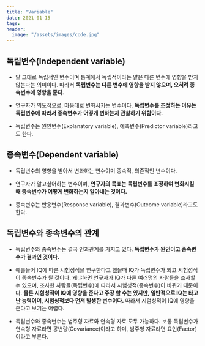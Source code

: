 ```yaml
---
title: "Variable"
date: 2021-01-15
tags:
header:
  image: "/assets/images/code.jpg"
---
```


## 독립변수(Independent variable)

* 말 그대로 독립적인 변수이며 통계에서 독립적이라는 말은 다른 변수에 영향을 받지 않는다는 의미이다. 따라서 **독립변수는 다른 변수에 영향을 받지 않으며, 오히려 종속변수에 영향을 준다.**

* 연구자가 의도적으로, 마음대로 변화시키는 변수이다. **독립변수를 조정하는 이유는 독립변수에 따라서 종속변수가 어떻게 변하는지 관찰하기 위함이다.**

* 독립변수는 원인변수(Explanatory variable), 예측변수(Predictor variable)라고도 한다.



## 종속변수(Dependent variable)

* 독립변수의 영향을 받아서 변화하는 변수이며 종속적, 의존적인 변수이다.

* 연구자가 알고싶어하는 변수이며, **연구자의 목표는 독립변수를 조정하여 변화시킬 때 종속변수가 어떻게 변화하는지 알아내는 것이다.**

* 종속변수는 반응변수(Response variable), 결과변수(Outcome variable)라고도 한다.



## 독립변수와 종속변수의 관계

* 독립변수와 종속변수는 결국 인과관계를 가지고 있다. **독립변수가 원인이고 종속변수가 결과인 것이다.**

* 예를들어 IQ에 따른 시험성적을 연구한다고 했을때 IQ가 독립변수가 되고 시험성적이 종속변수가 될 것이다. 왜냐하면 연구자가 IQ가 다른 여러명의 사람들을 조사할 수 있으며, 조사한 사람들(독립변수)에 따라서 시험성적(종속변수)이 바뀌기 때문이다. **물론 시험성적이 IQ에 영향을 준다고 주장 할 수는 있지만, 일반적으로 IQ는 타고난 능력이며, 시험성적보다 먼저 발생한 변수이다.** 따라서 시험성적이 IQ에 영향을 준다고 보기는 어렵다.

* 독립변수와 종속변수는 범주형 자료와 연속형 자료 모두 가능하다. 보통 독립변수가 연속형 자료라면 공변량(Covariance)이라고 하며, 범주형 자료라면 요인(Factor)이라고 부른다.